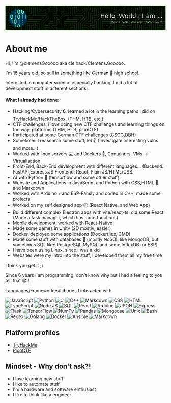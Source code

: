  ![My random profile](./github-header-image.png) 
 
# About me

Hi, I’m @clemensGooooo aka cle.hack/Clemens.Gooooo.

I'm 16 years old, so still in something like German :school: high school.

Interested in computer science especially hacking, I did a lot of development stuff in different sections.

#### What I already had done:
- Hacking/Cybersecurity :lock:, learned a lot in the learning paths I did on TryHackMe/HackTheBox. (THM, HTB, etc.)
- CTF challenges, I love doing new CTF challenges and learning things on the way, platforms (THM, HTB, picoCTF)
- Participated at some German CTF challenges (CSCG,DBH)
- Sometimes I reasearch some stuff, lol :v: (Investigate interesting vulns and more...)
- Worked with linux servers :computer: and Dockers :whale:, Containers, VMs -> Virtualisation
- Front-End, Back-End development with different languages... (Backend: FastAPI,Express.JS Frontend: React, Plain JS/HTML/CSS)
- AI with Python :snake: (tensorflow and some other stuff)
- Website and Applications in JavaScript and Python with CSS,HTML :page_with_curl: and Markdown
- Worked with Arduino :skull: and ESP-Family and coded in C++, made some projects
- Worked on my self designed app :clock9: (React Native, and Web App)
- Build different complex Electron apps with vite/react-ts, did some React (Made a task manager, which has more functions)
- Mobile development, worked with React-Native
- Made some games in Unity (2D mostly, easier)
- Docker, deployed some applications (Dockerfiles, CMD)
- Made some stuff with databases  :file_folder: (mostly NoSQL like MongoDB, but sometimes SQL like: PostgreSQL,MySQL and some InfluxDB for ESP) 
- I have been using Linux, since I was a kid
- Websites were my intro into the stuff, I developed them all my free time

I think you get it ;)

Since 6 years I am programming, don't know why but I had a feeling to you tell that :sunglasses: !

Languages/Frameworkes/Libaries I interacted with:

![JavaScript](https://img.shields.io/badge/%3C%2F%3E-JavaScript-F7DF1E?style=flat&logo=javascript&logoColor=black)
![Python](https://img.shields.io/badge/%3C%2F%3E-Python-3776AB?style=flat&logo=python&logoColor=white)
![C](https://img.shields.io/badge/%3C%2F%3E-C-A8B9CC?style=flat&logo=c&logoColor=black)
![C++](https://img.shields.io/badge/%3C%2F%3E-C%2B%2B-00599C?style=flat&logo=C%2B%2B&logoColor=white)
![Markdown](https://img.shields.io/badge/Markdown-333333?style=flat&logo=markdown&logoColor=white)
![CSS](https://img.shields.io/badge/CSS-1572B6?style=flat&logo=css3&logoColor=white)
![HTML](https://img.shields.io/badge/HTML-E34F26?style=flat&logo=html5&logoColor=white)
![TypeScript](https://img.shields.io/badge/%3C%2F%3E-TypeScript-3178C6?style=flat&logo=typescript&logoColor=white)
![Node.JS](https://img.shields.io/badge/%3C%2F%3E-Node.js-339933?style=flat&logo=node.js&logoColor=white)
![SQL](https://img.shields.io/badge/SQL-336791?style=flat&logo=postgresql&logoColor=white)
![React](https://img.shields.io/badge/%3C%2F%3E-React-61DAFB?style=flat&logo=react&logoColor=black)
![Arduino](https://img.shields.io/badge/%3C%2F%3E-Arduino-00979D?style=flat&logo=arduino&logoColor=white)
![JSON](https://img.shields.io/badge/JSON-000000?style=flat&logo=json&logoColor=white)
![Express](https://img.shields.io/badge/Express-404D59?style=flat&logo=express&logoColor=white)
![Flask](https://img.shields.io/badge/Flask-000000?style=flat&logo=flask&logoColor=white)
![TensorFlow](https://img.shields.io/badge/TensorFlow-FF6F00?style=flat&logo=tensorflow&logoColor=white)
![NumPy](https://img.shields.io/badge/NumPy-013243?style=flat&logo=numpy&logoColor=white)
![Pandas](https://img.shields.io/badge/Pandas-150458?style=flat&logo=pandas&logoColor=white)
![Mongoose](https://img.shields.io/badge/Mongoose-880000?style=flat&logo=mongoose&logoColor=white)
![Unix](https://img.shields.io/badge/Unix-2E2E2E?style=flat&logo=linux&logoColor=white)
![Bash](https://img.shields.io/badge/Bash_Scripting-4EAA25?style=flat&logo=gnu-bash&logoColor=white)
![Regex](https://img.shields.io/badge/Regex-673AB7?style=flat&logo=regex&logoColor=white)
![Golang](https://img.shields.io/badge/Go-00ADD8?style=flat&logo=go&logoColor=white)
![Docker](https://img.shields.io/badge/Docker-2496ED?style=flat&logo=docker&logoColor=white)
![Ansible](https://img.shields.io/badge/Ansible-EE0000?style=flat&logo=ansible&logoColor=white)
![Markdown](https://img.shields.io/badge/Markdown-0da0e5?style=flat&logo=markdown&logoColor=white)

## Platform profiles

- [TryHackMe](https://tryhackme.com/p/cle.hack)
- [PicoCTF](https://play.picoctf.org/users/Clemens_Gooooo)

## Mindset - Why don't ask?!

- I love learning new stuff
- I like to automate stuff
- I'm a hardware and software enthusiast
- I like to think like a engineer

 
